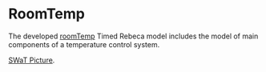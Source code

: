 # RoomTemp
The developed  <a href="https://github.com/fereidoun-moradi/RoomTemp/blob/main/roomTemp.rebeca/">roomTemp</a> Timed Rebeca model includes the model of main components of a temperature control system. 
<body>
    <p> <a href="https://github.com/fereidoun-moradi/SWaT-Rebeca-Model/blob/master/SWaT_Picture.pdf">SWaT Picture</a>.</p>
  </body>
